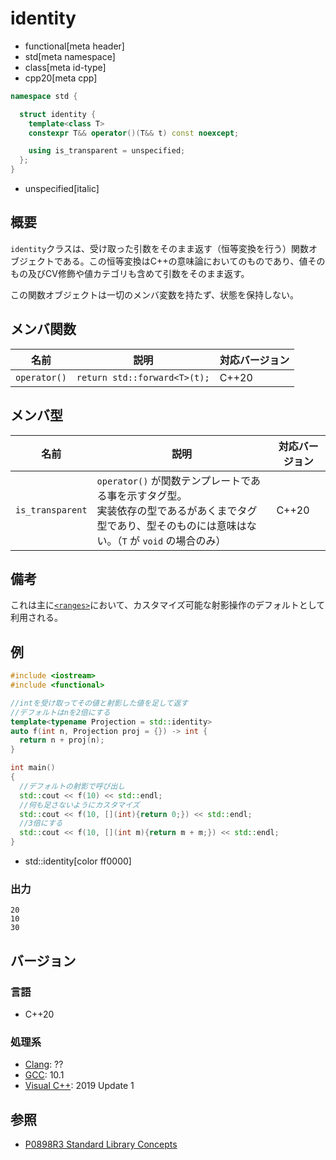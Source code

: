 # identity
* functional[meta header]
* std[meta namespace]
* class[meta id-type]
* cpp20[meta cpp]

```cpp
namespace std {

  struct identity {
    template<class T>
    constexpr T&& operator()(T&& t) const noexcept;

    using is_transparent = unspecified;
  };
}
```
* unspecified[italic]

## 概要

`identity`クラスは、受け取った引数をそのまま返す（恒等変換を行う）関数オブジェクトである。この恒等変換はC++の意味論においてのものであり、値そのもの及びCV修飾や値カテゴリも含めて引数をそのまま返す。

この関数オブジェクトは一切のメンバ変数を持たず、状態を保持しない。


## メンバ関数

| 名前         | 説明           | 対応バージョン |
|--------------|----------------|----------------|
| `operator()` | `return std::forward<T>(t);` | C++20          |


## メンバ型

| 名前                   | 説明                                                                                                                                                       | 対応バージョン |
|------------------------|--------------------------------|----------------|
| `is_transparent`       | `operator()` が関数テンプレートである事を示すタグ型。<br/>実装依存の型であるがあくまでタグ型であり、型そのものには意味はない。（`T` が `void` の場合のみ） | C++20          |

## 備考

これは主に[`<ranges>`](/reference/ranges.md.nolink)において、カスタマイズ可能な射影操作のデフォルトとして利用される。

## 例

```cpp example
#include <iostream>
#include <functional>

//intを受け取ってその値と射影した値を足して返す
//デフォルトはnを2倍にする
template<typename Projection = std::identity>
auto f(int n, Projection proj = {}) -> int {
  return n + proj(n);
}

int main()
{
  //デフォルトの射影で呼び出し
  std::cout << f(10) << std::endl;
  //何も足さないようにカスタマイズ
  std::cout << f(10, [](int){return 0;}) << std::endl;
  //3倍にする
  std::cout << f(10, [](int m){return m + m;}) << std::endl;
}
```
* std::identity[color ff0000]

### 出力
```
20
10
30
```

## バージョン
### 言語
- C++20

### 処理系
- [Clang](/implementation.md#clang): ??
- [GCC](/implementation.md#gcc): 10.1
- [Visual C++](/implementation.md#visual_cpp): 2019 Update 1

## 参照

- [P0898R3 Standard Library Concepts](http://www.open-std.org/jtc1/sc22/wg21/docs/papers/2018/p0898r3.pdf)
